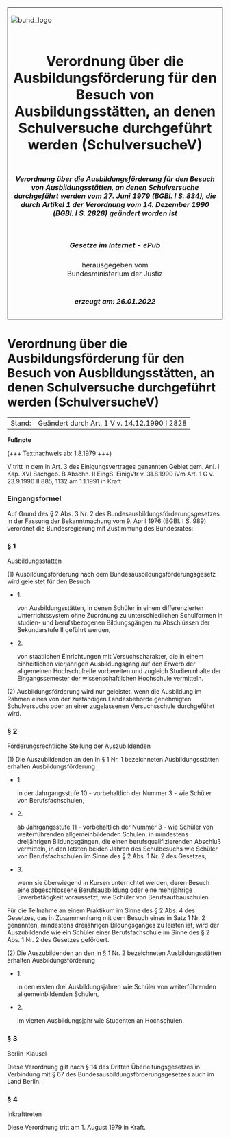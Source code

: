 <span id="DECKBLATT.html"></span>

<table border="0" frame="border" width="100%">

<tr valign="top">

<td align="left">

![bund\_logo](BfJ_2021_Web_de_de.gif)

</td>

<td align="right">

 

</td>

</tr>

<tr align="center" valign="middle">

<td colspan="2">

# Verordnung über die Ausbildungsförderung für den Besuch von Ausbildungsstätten, an denen Schulversuche durchgeführt werden (SchulversucheV)

</td>

</tr>

<tr align="center" valign="middle">

<td colspan="2">

##### Verordnung über die Ausbildungsförderung für den Besuch von Ausbildungsstätten, an denen Schulversuche durchgeführt werden vom 27. Juni 1979 (BGBl. I S. 834), die durch Artikel 1 der Verordnung vom 14. Dezember 1990 (BGBl. I S. 2828) geändert worden ist

</td>

</tr>

<tr align="center" valign="middle">

<td colspan="2">

  
  

##### Gesetze im Internet - ePub  
  
herausgegeben vom  
Bundesministerium der Justiz

</td>

</tr>

<tr align="center" valign="bottom">

<td colspan="2">

  
  

##### erzeugt am: 26.01.2022

</td>

</tr>

</table>

<span id="BJNR008340979.html"></span>

# Verordnung über die Ausbildungsförderung für den Besuch von Ausbildungsstätten, an denen Schulversuche durchgeführt werden (SchulversucheV)

<div>

<div class="jnhtml">

|        |                                              |
| ------ | -------------------------------------------- |
| Stand: | Geändert durch Art. 1 V v. 14.12.1990 I 2828 |

</div>

</div>

<div>

  
**Fußnote**

<div class="jnhtml">

<div>

<div class="jurAbsatz">

(+++ Textnachweis ab: 1.8.1979 +++)

</div>

<div class="jurAbsatz">

  
V tritt in dem in Art. 3 des Einigungsvertrages genannten Gebiet gem.
Anl. I Kap. XVI Sachgeb. B Abschn. II EingS. EinigVtr v. 31.8.1990 iVm
Art. 1 G v. 23.9.1990 II 885, 1132 am 1.1.1991 in Kraft

</div>

</div>

</div>

</div>

<span id="BJNR008340979BJNE000100319.html"></span>

### Eingangsformel  

<div>

<div class="jnhtml">

<div>

<div class="jurAbsatz">

Auf Grund des § 2 Abs. 3 Nr. 2 des Bundesausbildungsförderungsgesetzes
in der Fassung der Bekanntmachung vom 9. April 1976 (BGBl. I S. 989)
verordnet die Bundesregierung mit Zustimmung des Bundesrates:

</div>

</div>

</div>

</div>

<span id="BJNR008340979BJNE000200319.html"></span>

### § 1  
Ausbildungsstätten

<div>

<div class="jnhtml">

<div>

<div class="jurAbsatz">

(1) Ausbildungsförderung nach dem Bundesausbildungsförderungsgesetz wird
geleistet für den Besuch

  - 1\.
    
    <div style="">
    
    von Ausbildungsstätten, in denen Schüler in einem differenzierten
    Unterrichtssystem ohne Zuordnung zu unterschiedlichen Schulformen in
    studien- und berufsbezogenen Bildungsgängen zu Abschlüssen der
    Sekundarstufe II geführt werden,
    
    </div>

  - 2\.
    
    <div style="">
    
    von staatlichen Einrichtungen mit Versuchscharakter, die in einem
    einheitlichen vierjährigen Ausbildungsgang auf den Erwerb der
    allgemeinen Hochschulreife vorbereiten und zugleich Studieninhalte
    der Eingangssemester der wissenschaftlichen Hochschule vermitteln.
    
    </div>

</div>

<div class="jurAbsatz">

(2) Ausbildungsförderung wird nur geleistet, wenn die Ausbildung im
Rahmen eines von der zuständigen Landesbehörde genehmigten Schulversuchs
oder an einer zugelassenen Versuchsschule durchgeführt wird.

</div>

</div>

</div>

</div>

<span id="BJNR008340979BJNE000301307.html"></span>

### § 2  
Förderungsrechtliche Stellung der Auszubildenden

<div>

<div class="jnhtml">

<div>

<div class="jurAbsatz">

(1) Die Auszubildenden an den in § 1 Nr. 1 bezeichneten
Ausbildungsstätten erhalten Ausbildungsförderung

  - 1\.
    
    <div style="">
    
    in der Jahrgangsstufe 10 - vorbehaltlich der Nummer 3 - wie Schüler
    von Berufsfachschulen,
    
    </div>

  - 2\.
    
    <div style="">
    
    ab Jahrgangsstufe 11 - vorbehaltlich der Nummer 3 - wie Schüler von
    weiterführenden allgemeinbildenden Schulen; in mindestens
    dreijährigen Bildungsgängen, die einen berufsqualifizierenden
    Abschluß vermitteln, in den letzten beiden Jahren des Schulbesuchs
    wie Schüler von Berufsfachschulen im Sinne des § 2 Abs. 1 Nr. 2 des
    Gesetzes,
    
    </div>

  - 3\.
    
    <div style="">
    
    wenn sie überwiegend in Kursen unterrichtet werden, deren Besuch
    eine abgeschlossene Berufsausbildung oder eine mehrjährige
    Erwerbstätigkeit voraussetzt, wie Schüler von Berufsaufbauschulen.
    
    </div>

Für die Teilnahme an einem Praktikum im Sinne des § 2 Abs. 4 des
Gesetzes, das in Zusammenhang mit dem Besuch eines in Satz 1 Nr. 2
genannten, mindestens dreijährigen Bildungsganges zu leisten ist, wird
der Auszubildende wie ein Schüler einer Berufsfachschule im Sinne des §
2 Abs. 1 Nr. 2 des Gesetzes gefördert.

</div>

<div class="jurAbsatz">

(2) Die Auszubildenden an den in § 1 Nr. 2 bezeichneten
Ausbildungsstätten erhalten Ausbildungsförderung

  - 1\.
    
    <div style="">
    
    in den ersten drei Ausbildungsjahren wie Schüler von weiterführenden
    allgemeinbildenden Schulen,
    
    </div>

  - 2\.
    
    <div style="">
    
    im vierten Ausbildungsjahr wie Studenten an Hochschulen.
    
    </div>

</div>

</div>

</div>

</div>

<span id="BJNR008340979BJNE000400319.html"></span>

### § 3  
Berlin-Klausel

<div>

<div class="jnhtml">

<div>

<div class="jurAbsatz">

Diese Verordnung gilt nach § 14 des Dritten Überleitungsgesetzes in
Verbindung mit § 67 des Bundesausbildungsförderungsgesetzes auch im Land
Berlin.

</div>

</div>

</div>

</div>

<span id="BJNR008340979BJNE000500319.html"></span>

### § 4  
Inkrafttreten

<div>

<div class="jnhtml">

<div>

<div class="jurAbsatz">

Diese Verordnung tritt am 1. August 1979 in Kraft.

</div>

</div>

</div>

</div>
